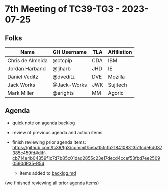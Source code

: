 # 7th Meeting of TC39-TG3 - 2023-07-25

## Folks

| Name             | GH Username | TLA | Affiliation |
| ---------------- | ----------- | --- | ----------- |
| Chris de Almeida | @ctcpip     | CDA | IBM         |
| Jordan Harband   | @ljharb     | JHD | IE          |
| Daniel Veditz    | @dveditz    | DVE | Mozilla     |
| Jack Works       | @Jack-Works | JWK | Sujitech    |
| Mark Miller      | @erights    | MM  | Agoric      |

## Agenda

- quick note on agenda backlog

- review of previous agenda and action items

- finish reviewing prior agenda items: <https://github.com/tc39/tg3/commit/5eba15fcfb218410831351fcde6d037385c459fd#diff-cb714e4b04359f1c7d7b85c01dad2855c23e17decd4ccef53fbd7ee25090590dR35-R54>
  - items added to [backlog.md](/meetings/backlog.md)

(we finished reviewing all prior agenda items)
